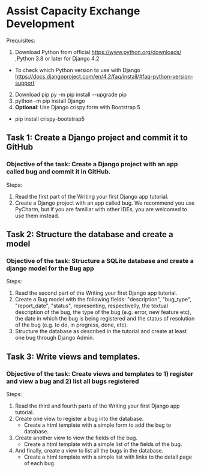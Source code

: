 # Assist Capacity Exchange Development


Prequisites:
1. Download Python from official https://www.python.org/downloads/ ,Python 3.8 or later for Django 4.2
  - To check which Python version to use with Django https://docs.djangoproject.com/en/4.2/faq/install/#faq-python-version-support
2. Download pip py -m pip install --upgrade pip
2.  python -m pip install Django 
3. **Optional**: Use Django crispy form with Bootstrap 5 
  - pip install crispy-bootstrap5
## Task 1: Create a Django project and commit it to GitHub
### Objective of the task: Create a Django project with an app called bug and commit it in GitHub.
Steps:
1. Read the first part of the Writing your first Django app tutorial.
2. Create a Django project with an app called bug. We recommend you use PyCharm, but if you are familiar with other IDEs, you are welcomed to use them instead.

## Task 2: Structure the database and create a model
### Objective of the task: Structure a SQLite database and create a django model for the Bug app
Steps:
1. Read the second part of the Writing your first Django app tutorial.
2. Create a Bug model with the following fields: "description", "bug_type", "report_date", "status", representing, respectivelly, the textual description of the bug, the type of the bug (e.g. error, new feature etc), the date in which the bug is being registered and the status of resolution of the bug (e.g. to do, in progress, done, etc).
3. Structure the database as described in the tutorial and create at least one bug through Django Admin.

## Task 3: Write views and templates.
### Objective of the task: Create views and templates to 1) register and view a bug and 2) list all bugs registered
Steps:

1. Read the third and fourth parts of the Writing your first Django app tutorial.
2. Create one view to register a bug into the database.
   - Create a html template with a simple form to add the bug to database.
3. Create another view to view the fields of the bug.
   - Create a html template with a simple list of the fields of the bug.
4. And finally, create a view to list all the bugs in the database.
   - Create a html template with a simple list with links to the detail page of each bug.
